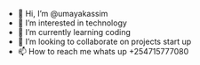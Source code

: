 - 👋 Hi, I’m @umayakassim
- 👀 I’m interested in technology
- 🌱 I’m currently learning coding
- 💞️ I’m looking to collaborate on projects start up
- 📫 How to reach me whats up +254715777080

<!---
umayakassim/umayakassim is a ✨ special ✨ repository because its `README.md` (this file) appears on your GitHub profile.
You can click the Preview link to take a look at your changes.
--->
